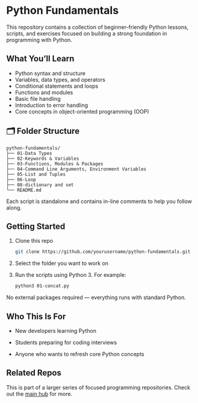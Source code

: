 # Python Fundamentals

This repository contains a collection of beginner-friendly Python lessons, scripts, and exercises focused on building a strong foundation in programming with Python.


## What You’ll Learn

* Python syntax and structure
* Variables, data types, and operators
* Conditional statements and loops
* Functions and modules
* Basic file handling
* Introduction to error handling
* Core concepts in object-oriented programming (OOP)

## 🗂️ Folder Structure

```
python-fundamentals/
├── 01-Data Types
├── 02-Keywords & Variables
├── 03-Functions, Modules & Packages
├── 04-Command Line Arguments, Environment Variables 
├── 05-List and Tuples
├── 06-Loop
├── 08-dictionary and set
└── README.md
```

Each script is standalone and contains in-line comments to help you follow along.


## Getting Started

1. Clone this repo

   ```bash
   git clone https://github.com/yourusername/python-fundamentals.git
   ```
2. Select the folder you want to work on

3. Run the scripts using Python 3. For example:

   ```bash
   python3 01-concat.py
   ```

No external packages required — everything runs with standard Python.


## Who This Is For

* New developers learning Python
  
* Students preparing for coding interviews
  
* Anyone who wants to refresh core Python concepts


## Related Repos

This is part of a larger series of focused programming repositories.
Check out the [main hub](https://github.com/djcloudking/python-projects) for more.


